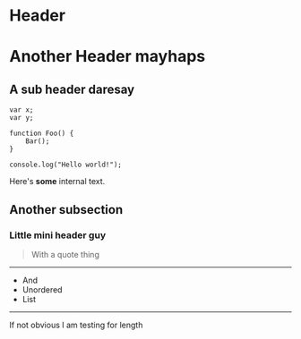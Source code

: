 # Header

# Another Header mayhaps

## A sub header daresay

```
var x;
var y;

function Foo() {
    Bar();
}

console.log("Hello world!");
```

Here's **some** internal text.

## Another subsection

### Little mini header guy

> With a quote thing

---

- And
- Unordered
- List

---

If not obvious I am testing for length